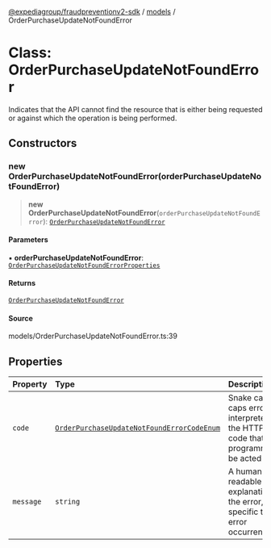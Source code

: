 [@expediagroup/fraudpreventionv2-sdk](../../index.md) / [models](../index.md) / OrderPurchaseUpdateNotFoundError

# Class: OrderPurchaseUpdateNotFoundError

Indicates that the API cannot find the resource that is either being requested or against which the operation is being performed.

## Constructors

### new OrderPurchaseUpdateNotFoundError(orderPurchaseUpdateNotFoundError)

> **new OrderPurchaseUpdateNotFoundError**(`orderPurchaseUpdateNotFoundError`): [`OrderPurchaseUpdateNotFoundError`](OrderPurchaseUpdateNotFoundError.md)

#### Parameters

▪ **orderPurchaseUpdateNotFoundError**: [`OrderPurchaseUpdateNotFoundErrorProperties`](../interfaces/OrderPurchaseUpdateNotFoundErrorProperties.md)

#### Returns

[`OrderPurchaseUpdateNotFoundError`](OrderPurchaseUpdateNotFoundError.md)

#### Source

models/OrderPurchaseUpdateNotFoundError.ts:39

## Properties

| Property | Type | Description | Source |
| :------ | :------ | :------ | :------ |
| `code` | [`OrderPurchaseUpdateNotFoundErrorCodeEnum`](../type-aliases/OrderPurchaseUpdateNotFoundErrorCodeEnum.md) | Snake cased all caps error code interpreted from the HTTP status code that can programmatically be acted upon. | models/OrderPurchaseUpdateNotFoundError.ts:32 |
| `message` | `string` | A human-readable explanation of the error, specific to this error occurrence. | models/OrderPurchaseUpdateNotFoundError.ts:37 |

